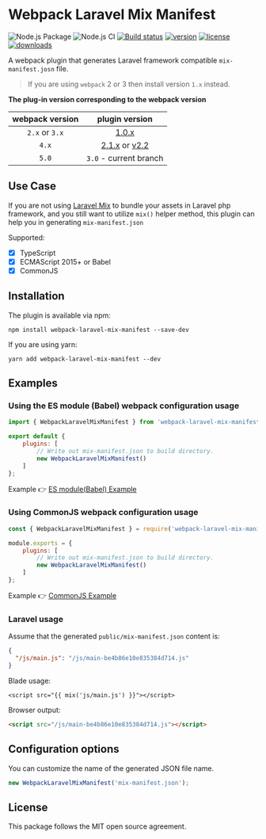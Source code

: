 # Webpack Laravel Mix Manifest

![Node.js Package](https://github.com/medz/webpack-laravel-mix-manifest/workflows/Node.js%20Package/badge.svg)
![Node.js CI](https://github.com/medz/webpack-laravel-mix-manifest/workflows/Node.js%20CI/badge.svg)
[![Build status](https://ci.appveyor.com/api/projects/status/03vskuss6wny910u?svg=true)](https://ci.appveyor.com/project/medz/webpack-laravel-mix-manifest)
[![version](https://badgen.net/npm/v/webpack-laravel-mix-manifest)](https://www.npmjs.com/package/webpack-laravel-mix-manifest)
[![license](https://badgen.net/github/license/medz/webpack-laravel-mix-manifest)](https://github.com/medz/webpack-laravel-mix-manifest)
[![downloads](https://badgen.net/npm/dt/webpack-laravel-mix-manifest)](https://www.npmjs.com/package/webpack-laravel-mix-manifest)

A webpack plugin that generates Laravel framework compatible `mix-manifest.josn` file.

> If you are using `webpack` 2 or 3 then install version `1.x` instead.

**The plug-in version corresponding to the webpack version**

| webpack version | plugin version |
|:----:|:----:|
| `2.x` or `3.x` | [1.0.x](https://github.com/medz/webpack-laravel-mix-manifest/tree/v1.0) |
| `4.x` | [2.1.x](https://github.com/medz/webpack-laravel-mix-manifest/tree/v2.1) or [v2.2](https://github.com/medz/webpack-laravel-mix-manifest/tree/v2.2) |
| `5.0` | `3.0` - current branch |

## Use Case

If you are not using [Laravel Mix](https://github.com/JeffreyWay/laravel-mix) to bundle your assets in Laravel php framework, 
and you still want to utilize `mix()` helper method, this plugin can help you in generating `mix-manifest.json`

Supported: 

- [x] TypeScript
- [x] ECMAScript 2015+ or Babel
- [x] CommonJS

## Installation

The plugin is available via npm:

```shell
npm install webpack-laravel-mix-manifest --save-dev
```
If you are using yarn:

```shell
yarn add webpack-laravel-mix-manifest --dev
```

## Examples

### Using the ES module (Babel) webpack configuration usage

```js
import { WebpackLaravelMixManifest } from 'webpack-laravel-mix-manifest';

export default {
    plugins: [
        // Write out mix-manifest.json to build directory.
        new WebpackLaravelMixManifest()
    ]
};
```

Example 👉 [ES module(Babel) Example](examples/dev-es-module)

### Using CommonJS webpack configuration usage

```js
const { WebpackLaravelMixManifest } = require('webpack-laravel-mix-manifest');

module.exports = {
    plugins: [
        // Write out mix-manifest.json to build directory.
        new WebpackLaravelMixManifest()
    ]
};
```

Example 👉 [CommonJS Example](examples/dev-commonjs-module)

### Laravel usage

Assume that the generated `public/mix-manifest.json` content is:

```json
{
  "/js/main.js": "/js/main-be4b86e10e835384d714.js"
}
```

Blade usage:

```blade
<script src="{{ mix('js/main.js') }}"></script>
```

Browser output:

```html
<script src="/js/main-be4b86e10e835384d714.js"></script>
```

## Configuration options

You can customize the name of the generated JSON file name.

```js
new WebpackLaravelMixManifest('mix-manifest.json');
```

## License

This package follows the MIT open source agreement.
